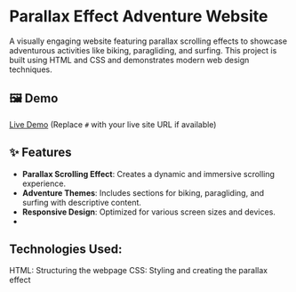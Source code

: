 # Parallax Effect Adventure Website

A visually engaging website featuring parallax scrolling effects to showcase adventurous activities like biking, paragliding, and surfing. This project is built using HTML and CSS and demonstrates modern web design techniques.

## 🖼️ Demo

[Live Demo](http://127.0.0.1:5500/index.html) (Replace `#` with your live site URL if available)

## ✨ Features

- **Parallax Scrolling Effect**: Creates a dynamic and immersive scrolling experience.
- **Adventure Themes**: Includes sections for biking, paragliding, and surfing with descriptive content.
- **Responsive Design**: Optimized for various screen sizes and devices.
- 

## Technologies Used: 

HTML: Structuring the webpage
CSS: Styling and creating the parallax effect

